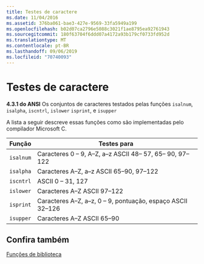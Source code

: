 ```yaml
---
title: Testes de caractere
ms.date: 11/04/2016
ms.assetid: 376ba061-bae3-427e-9569-33fa5949a199
ms.openlocfilehash: b02d07ca2796e5088c3021f1ae8795ea92761943
ms.sourcegitcommit: 180f63704f6ddd07a4172a93b179cf0733fd952d
ms.translationtype: MT
ms.contentlocale: pt-BR
ms.lasthandoff: 09/06/2019
ms.locfileid: "70740093"
---
```

# <a name="character-testing"></a>Testes de caractere

**4.3.1 do ANSI** Os conjuntos de caracteres testados pelas funções `isalnum`, `isalpha`, `iscntrl`, `islower` `isprint`, e `isupper`

A lista a seguir descreve essas funções como são implementadas pelo compilador Microsoft C.

|Função|Testes para|
|--------------|---------------|
|`isalnum`|Caracteres 0 – 9, A–Z, a–z ASCII 48– 57, 65– 90, 97– 122|
|`isalpha`|Caracteres A–Z, a–z ASCII 65–90, 97–122|
|`iscntrl`|ASCII 0 – 31, 127|
|`islower`|Caracteres A–Z ASCII 97–122|
|`isprint`|Caracteres A–Z, a–z, 0 – 9, pontuação, espaço ASCII 32–126|
|`isupper`|Caracteres A–Z ASCII 65–90|

## <a name="see-also"></a>Confira também

[Funções de biblioteca](../c-language/library-functions.md)
